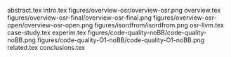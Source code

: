 abstract.tex
intro.tex
figures/overview-osr/overview-osr.png
overview.tex
figures/overview-osr-final/overview-osr-final.png
figures/overview-osr-open/overview-osr-open.png
figures/isordfrom/isordfrom.png
osr-llvm.tex
case-study.tex
experim.tex
figures/code-quality-noBB/code-quality-noBB.png
figures/code-quality-O1-noBB/code-quality-O1-noBB.png
related.tex
conclusions.tex
